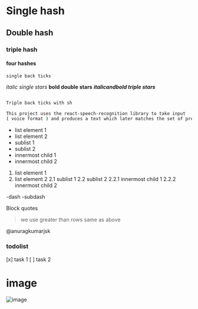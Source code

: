 # Single hash

## Double hash

### triple hash

#### four hashes

`single back ticks`

_italic single stars_
**bold double stars**
**_italicandbold triple stars_**

```sh

Triple back ticks with sh

This project uses the react-speech-recognition library to take input
( voice format ) and produces a text which later matches the set of preexisting text and on a match executes the command.
```

- list element 1
- list element 2
- sublist 1
- sublist 2
- innermost child 1
- innermost child 2

1. list element 1
2. list element 2
   2.1 sublist 1
   2.2 sublist 2
   2.2.1 innermost child 1
   2.2.2 innermost child 2

-dash
-subdash

Block quotes

> we use greater than rows
> same as above

@anuragkumarjsk

### todolist

  [x] task 1
  [ ] task 2

# image
![image](https://user-images.githubusercontent.com/25719595/134165814-5cb76f8f-65d9-431e-bb92-ce7b30a6c036.png)
